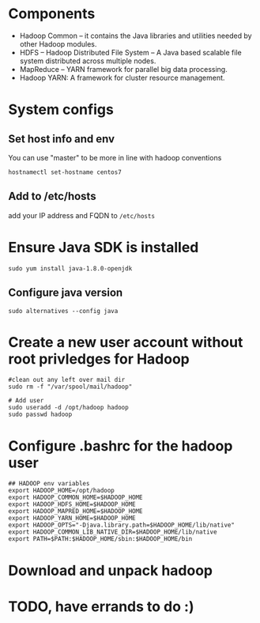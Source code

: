 # Components

* Hadoop Common – it contains the Java libraries and utilities needed by other Hadoop modules.
* HDFS – Hadoop Distributed File System – A Java based scalable file system distributed across multiple nodes.
* MapReduce – YARN framework for parallel big data processing.
* Hadoop YARN: A framework for cluster resource management.

# System configs

## Set host info and env

You can use "master" to be more in line with hadoop conventions
```
hostnamectl set-hostname centos7
```

## Add to /etc/hosts
add your IP address and FQDN to `/etc/hosts`


# Ensure Java SDK is installed
```
sudo yum install java-1.8.0-openjdk
```

## Configure java version
```
sudo alternatives --config java
```

# Create a new user account without root privledges for Hadoop

```
#clean out any left over mail dir
sudo rm -f "/var/spool/mail/hadoop"

# Add user
sudo useradd -d /opt/hadoop hadoop
sudo passwd hadoop
```

# Configure .bashrc for the hadoop user
```
## HADOOP env variables
export HADOOP_HOME=/opt/hadoop
export HADOOP_COMMON_HOME=$HADOOP_HOME
export HADOOP_HDFS_HOME=$HADOOP_HOME
export HADOOP_MAPRED_HOME=$HADOOP_HOME
export HADOOP_YARN_HOME=$HADOOP_HOME
export HADOOP_OPTS="-Djava.library.path=$HADOOP_HOME/lib/native"
export HADOOP_COMMON_LIB_NATIVE_DIR=$HADOOP_HOME/lib/native
export PATH=$PATH:$HADOOP_HOME/sbin:$HADOOP_HOME/bin
```

# Download and unpack hadoop

#
# TODO, have errands to do :)
#
